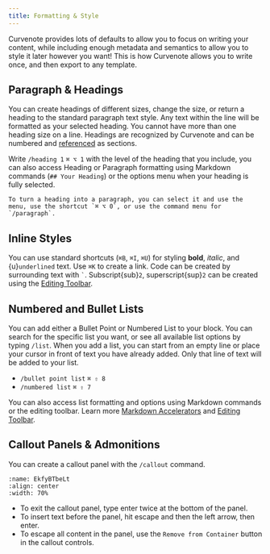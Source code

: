 ```yaml
---
title: Formatting & Style
---
```


Curvenote provides lots of defaults to allow you to focus on writing your content, while including enough metadata and semantics to allow you to style it later however you want! This is how Curvenote allows you to write once, and then export to any template.

## Paragraph & Headings

You can create headings of different sizes, change the size, or return a heading to the standard paragraph text style. Any text within the line will be formatted as your selected heading. You cannot have more than one heading size on a line. Headings are recognized by Curvenote and can be numbered and [referenced](./internal-references.md) as sections.

Write `/heading 1` `⌘ ⌥ 1` with the level of the heading that you include, you can also access Heading or Paragraph formatting using Markdown commands (`## Your Heading`) or the options menu when your heading is fully selected.

```{important}
To turn a heading into a paragraph, you can select it and use the menu, use the shortcut `⌘ ⌥ 0`, or use the command menu for `/paragraph`.

```

## Inline Styles

You can use standard shortcuts (`⌘B`, `⌘I`, `⌘U`) for styling **bold**, _italic_, and {u}`underlined` text. Use `⌘K` to create a link. Code can be created by surrounding text with `` ` ``. Subscript{sub}`2`, superscript{sup}`2` can be created using the [Editing Toolbar](./editing-toolbar.md).

## Numbered and Bullet Lists

You can add either a Bullet Point or Numbered List to your block. You can search for the specific list you want, or see all available list options by typing `/list`. When you add a list, you can start from an empty line or place your cursor in front of text you have already added. Only that line of text will be added to your list.

- `/bullet point list` `⌘ ⇧ 8`
- `/numbered list` `⌘ ⇧ 7`

You can also access list formatting and options using Markdown commands or the editing toolbar. Learn more [Markdown Accelerators](./markdown-accelerators.md) and [Editing Toolbar](./editing-toolbar.md).

## Callout Panels & Admonitions

You can create a callout panel with the `/callout` command.

```{figure} images/Z1isOjJQGvM22q5fhunb-gDTBpd8sdcjFewD9KRYT-v1.png
:name: EkfyBTbeLt
:align: center
:width: 70%
```

- To exit the callout panel, type enter twice at the bottom of the panel.
- To insert text before the panel, hit escape and then the left arrow, then enter.
- To escape all content in the panel, use the `Remove from Container` button in the callout controls.

